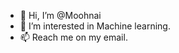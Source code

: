 - 👋 Hi, I’m @Moohnai
- 👀 I’m interested in Machine learning.
- 📫 Reach me on my email.

<!---
Moohnai/Moohnai is a ✨ special ✨ repository because its `README.md` (this file) appears on your GitHub profile.
You can click the Preview link to take a look at your changes.
--->
